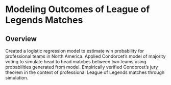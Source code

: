 # Modeling Outcomes of League of Legends Matches

## Overview
Created a logistic regression model to estimate win probability for professional teams in North America.
Applied Condorcet’s model of majority voting to simulate head to head matches between two teams
using probabilities generated from model. Empirically verified Condorcet’s jury theorem in the context
of professional League of Legends matches through simulation.



